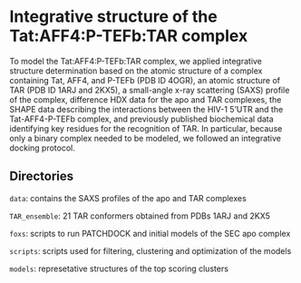 # Integrative structure of the Tat:AFF4:P-TEFb:TAR complex

To model the Tat:AFF4:P-TEFb:TAR complex, we applied integrative structure determination based on the atomic structure of a complex containing Tat, AFF4, and P-TEFb (PDB ID 4OGR), an atomic structure of TAR (PDB ID 1ARJ and 2KX5), a small-angle x-ray scattering (SAXS) profile of the complex, difference HDX data for the apo and TAR complexes, the SHAPE data describing the interactions between the HIV-1 5’UTR and the Tat-AFF4-P-TEFb complex, and previously published biochemical data identifying key residues for the recognition of TAR.  In particular, because only a binary complex needed to be modeled, we followed an integrative docking protocol.

## Directories

`data`: contains the SAXS profiles of the apo and TAR complexes

`TAR_ensemble`: 21 TAR conformers obtained from PDBs 1ARJ and 2KX5

`foxs`: scripts to run PATCHDOCK and initial models of the SEC apo complex

`scripts`: scripts used for filtering, clustering and optimization of the models

`models`: represetative structures of the top scoring clusters

